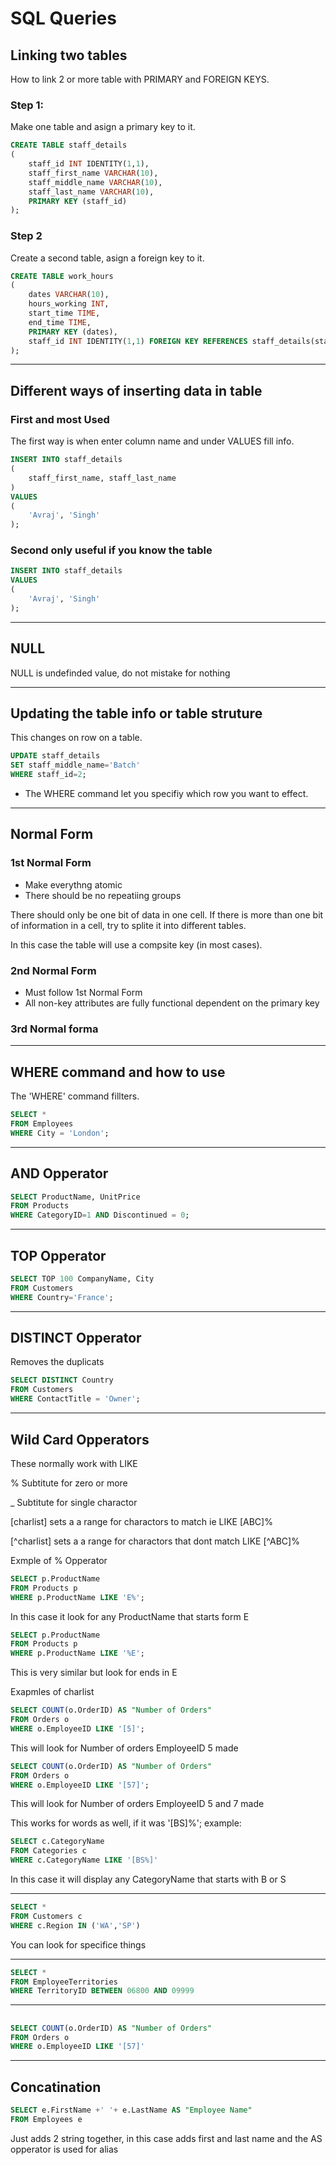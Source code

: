 # SQL Queries

## Linking two tables
How to link 2 or more table with PRIMARY and FOREIGN KEYS.

### Step 1:
Make one table and asign a primary key to it.

```SQL
CREATE TABLE staff_details
(
    staff_id INT IDENTITY(1,1),
    staff_first_name VARCHAR(10),
    staff_middle_name VARCHAR(10),
    staff_last_name VARCHAR(10),
    PRIMARY KEY (staff_id)
);
```
### Step 2
Create a second table, asign a foreign key to it.

```SQL
CREATE TABLE work_hours
(
    dates VARCHAR(10),
    hours_working INT,
    start_time TIME,
    end_time TIME,
    PRIMARY KEY (dates),
    staff_id INT IDENTITY(1,1) FOREIGN KEY REFERENCES staff_details(staff_id)
);
```
***

## Different ways of inserting data in table

### First and most Used

The first way is when enter column name and under VALUES fill info.
```SQL
INSERT INTO staff_details
(
    staff_first_name, staff_last_name
)
VALUES
(
    'Avraj', 'Singh'
);
```

### Second only useful if you know the table


```SQL
INSERT INTO staff_details
VALUES
(
    'Avraj', 'Singh'
);
```

***
## NULL

NULL is undefinded value, do not mistake for nothing



***

## Updating the table info or table struture

This changes on row on a table.

```SQL
UPDATE staff_details
SET staff_middle_name='Batch'
WHERE staff_id=2;
```

- The WHERE command let you specifiy which row you want to effect.

***
## Normal Form

### 1st Normal Form
- Make everythng atomic
- There should be no repeatiing groups

There should only be one bit of data in one cell. If there is more than one bit of information in a cell, try to splite it into different tables.

In this case the table will use a compsite key (in most cases).

### 2nd Normal Form
- Must follow 1st Normal Form
- All non-key attributes are fully functional dependent on the primary key

### 3rd Normal forma



***
## WHERE command and how to use

The 'WHERE' command fillters.
```SQL
SELECT *
FROM Employees
WHERE City = 'London';
```

***
## AND Opperator
```SQL
SELECT ProductName, UnitPrice
FROM Products
WHERE CategoryID=1 AND Discontinued = 0;
```

***
## TOP Opperator
```SQL
SELECT TOP 100 CompanyName, City
FROM Customers
WHERE Country='France';
```
***
## DISTINCT Opperator

Removes the duplicats

```SQL
SELECT DISTINCT Country
FROM Customers
WHERE ContactTitle = 'Owner';
```
***

## Wild Card Opperators
These normally work with LIKE

 % Subtitute for zero or more

 _ Subtitute for single charactor

[charlist] sets a a range for charactors to match ie LIKE [ABC]%

[^charlist] sets a a range for charactors that dont match LIKE [^ABC]%

Exmple of % Opperator

```SQL
SELECT p.ProductName
FROM Products p
WHERE p.ProductName LIKE 'E%';
```
In this case it look for any ProductName that starts form E

```SQL
SELECT p.ProductName
FROM Products p
WHERE p.ProductName LIKE '%E';
```
This is very similar but look for ends in E

Exapmles of charlist
```SQL
SELECT COUNT(o.OrderID) AS "Number of Orders"
FROM Orders o
WHERE o.EmployeeID LIKE '[5]';
```
This will look for Number of orders EmployeeID 5 made

```SQL
SELECT COUNT(o.OrderID) AS "Number of Orders"
FROM Orders o
WHERE o.EmployeeID LIKE '[57]';
```
This will look for Number of orders EmployeeID 5 and 7 made

This works for words as well, if it was '[BS]%'; example:

```SQL
SELECT c.CategoryName
FROM Categories c
WHERE c.CategoryName LIKE '[BS%]'
```
In this case it will display any CategoryName that starts with B or S

***

```SQL
SELECT *
FROM Customers c
WHERE c.Region IN ('WA','SP')
```
You can look for specifice things

***

```SQL
SELECT *
FROM EmployeeTerritories
WHERE TerritoryID BETWEEN 06800 AND 09999
```

***
##

```SQL
SELECT COUNT(o.OrderID) AS "Number of Orders"
FROM Orders o
WHERE o.EmployeeID LIKE '[57]'
```

***

## Concatination
```SQL
SELECT e.FirstName +' '+ e.LastName AS "Employee Name"
FROM Employees e
```
Just adds 2 string together, in this case adds first and last name and the AS opperator is used for alias 
